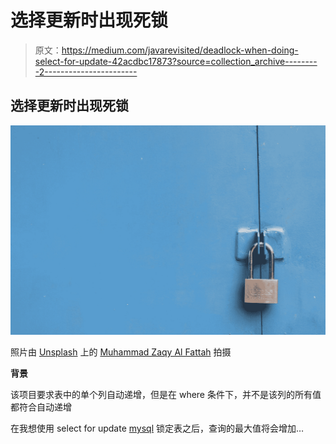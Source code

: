 # 选择更新时出现死锁

> 原文：<https://medium.com/javarevisited/deadlock-when-doing-select-for-update-42acdbc17873?source=collection_archive---------2----------------------->

## 选择更新时出现死锁

![](img/85ac62d7a0f2cc5538a15626ea67e91f.png)

照片由 [Unsplash](https://unsplash.com?utm_source=medium&utm_medium=referral) 上的 [Muhammad Zaqy Al Fattah](https://unsplash.com/@dizzydizz?utm_source=medium&utm_medium=referral) 拍摄

**背景**

该项目要求表中的单个列自动递增，但是在 where 条件下，并不是该列的所有值都符合自动递增

在我想使用 select for update [mysql](/javarevisited/top-5-courses-to-learn-mysql-in-2020-4ffada70656f) 锁定表之后，查询的最大值将会增加…